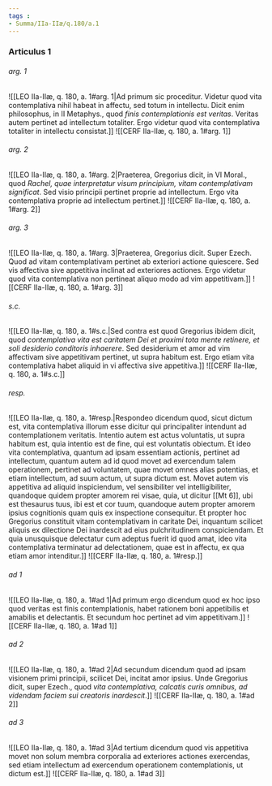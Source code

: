 ```yaml
---
tags : 
- Summa/IIa-IIæ/q.180/a.1
---
```


### Articulus 1

###### arg. 1
![[LEO IIa-IIæ, q. 180, a. 1#arg. 1|Ad primum sic proceditur. Videtur quod vita contemplativa nihil habeat in affectu, sed totum in intellectu. Dicit enim philosophus, in II Metaphys., quod *finis contemplationis est veritas*. Veritas autem pertinet ad intellectum totaliter. Ergo videtur quod vita contemplativa totaliter in intellectu consistat.]]
![[CERF IIa-IIæ, q. 180, a. 1#arg. 1]]

###### arg. 2
![[LEO IIa-IIæ, q. 180, a. 1#arg. 2|Praeterea, Gregorius dicit, in VI Moral., quod *Rachel, quae interpretatur visum principium, vitam contemplativam significat*. Sed visio principii pertinet proprie ad intellectum. Ergo vita contemplativa proprie ad intellectum pertinet.]]
![[CERF IIa-IIæ, q. 180, a. 1#arg. 2]]

###### arg. 3
![[LEO IIa-IIæ, q. 180, a. 1#arg. 3|Praeterea, Gregorius dicit. Super Ezech. Quod ad vitam contemplativam pertinet ab exteriori actione quiescere. Sed vis affectiva sive appetitiva inclinat ad exteriores actiones. Ergo videtur quod vita contemplativa non pertineat aliquo modo ad vim appetitivam.]]
![[CERF IIa-IIæ, q. 180, a. 1#arg. 3]]

###### s.c.
![[LEO IIa-IIæ, q. 180, a. 1#s.c.|Sed contra est quod Gregorius ibidem dicit, quod *contemplativa vita est caritatem Dei et proximi tota mente retinere, et soli desiderio conditoris inhaerere*. Sed desiderium et amor ad vim affectivam sive appetitivam pertinet, ut supra habitum est. Ergo etiam vita contemplativa habet aliquid in vi affectiva sive appetitiva.]]
![[CERF IIa-IIæ, q. 180, a. 1#s.c.]]

###### resp.
![[LEO IIa-IIæ, q. 180, a. 1#resp.|Respondeo dicendum quod, sicut dictum est, vita contemplativa illorum esse dicitur qui principaliter intendunt ad contemplationem veritatis. Intentio autem est actus voluntatis, ut supra habitum est, quia intentio est de fine, qui est voluntatis obiectum. Et ideo vita contemplativa, quantum ad ipsam essentiam actionis, pertinet ad intellectum, quantum autem ad id quod movet ad exercendum talem operationem, pertinet ad voluntatem, quae movet omnes alias potentias, et etiam intellectum, ad suum actum, ut supra dictum est. Movet autem vis appetitiva ad aliquid inspiciendum, vel sensibiliter vel intelligibiliter, quandoque quidem propter amorem rei visae, quia, ut dicitur [[Mt 6]], ubi est thesaurus tuus, ibi est et cor tuum, quandoque autem propter amorem ipsius cognitionis quam quis ex inspectione consequitur. Et propter hoc Gregorius constituit vitam contemplativam in caritate Dei, inquantum scilicet aliquis ex dilectione Dei inardescit ad eius pulchritudinem conspiciendam. Et quia unusquisque delectatur cum adeptus fuerit id quod amat, ideo vita contemplativa terminatur ad delectationem, quae est in affectu, ex qua etiam amor intenditur.]]
![[CERF IIa-IIæ, q. 180, a. 1#resp.]]

###### ad 1
![[LEO IIa-IIæ, q. 180, a. 1#ad 1|Ad primum ergo dicendum quod ex hoc ipso quod veritas est finis contemplationis, habet rationem boni appetibilis et amabilis et delectantis. Et secundum hoc pertinet ad vim appetitivam.]]
![[CERF IIa-IIæ, q. 180, a. 1#ad 1]]

###### ad 2
![[LEO IIa-IIæ, q. 180, a. 1#ad 2|Ad secundum dicendum quod ad ipsam visionem primi principii, scilicet Dei, incitat amor ipsius. Unde Gregorius dicit, super Ezech., quod *vita contemplativa, calcatis curis omnibus, ad videndam faciem sui creatoris inardescit*.]]
![[CERF IIa-IIæ, q. 180, a. 1#ad 2]]

###### ad 3
![[LEO IIa-IIæ, q. 180, a. 1#ad 3|Ad tertium dicendum quod vis appetitiva movet non solum membra corporalia ad exteriores actiones exercendas, sed etiam intellectum ad exercendum operationem contemplationis, ut dictum est.]]
![[CERF IIa-IIæ, q. 180, a. 1#ad 3]]

